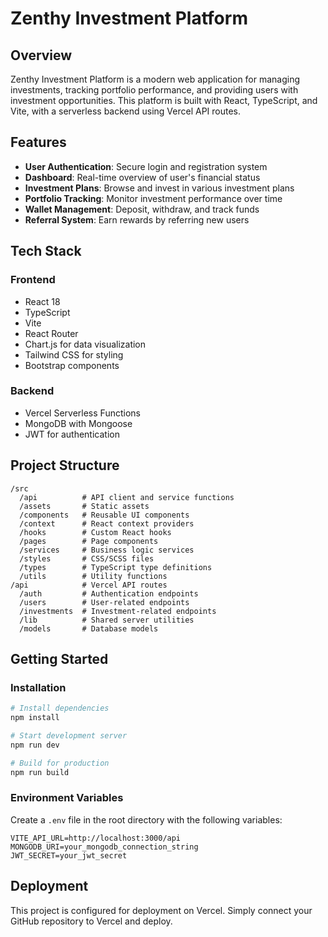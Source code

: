 # Zenthy Investment Platform

## Overview

Zenthy Investment Platform is a modern web application for managing investments, tracking portfolio performance, and providing users with investment opportunities. This platform is built with React, TypeScript, and Vite, with a serverless backend using Vercel API routes.

## Features

- **User Authentication**: Secure login and registration system
- **Dashboard**: Real-time overview of user's financial status
- **Investment Plans**: Browse and invest in various investment plans
- **Portfolio Tracking**: Monitor investment performance over time
- **Wallet Management**: Deposit, withdraw, and track funds
- **Referral System**: Earn rewards by referring new users

## Tech Stack

### Frontend
- React 18
- TypeScript
- Vite
- React Router
- Chart.js for data visualization
- Tailwind CSS for styling
- Bootstrap components

### Backend
- Vercel Serverless Functions
- MongoDB with Mongoose
- JWT for authentication

## Project Structure

```
/src
  /api          # API client and service functions
  /assets       # Static assets
  /components   # Reusable UI components
  /context      # React context providers
  /hooks        # Custom React hooks
  /pages        # Page components
  /services     # Business logic services
  /styles       # CSS/SCSS files
  /types        # TypeScript type definitions
  /utils        # Utility functions
/api            # Vercel API routes
  /auth         # Authentication endpoints
  /users        # User-related endpoints
  /investments  # Investment-related endpoints
  /lib          # Shared server utilities
  /models       # Database models
```

## Getting Started

### Installation

```bash
# Install dependencies
npm install

# Start development server
npm run dev

# Build for production
npm run build
```

### Environment Variables

Create a `.env` file in the root directory with the following variables:

```
VITE_API_URL=http://localhost:3000/api
MONGODB_URI=your_mongodb_connection_string
JWT_SECRET=your_jwt_secret
```

## Deployment

This project is configured for deployment on Vercel. Simply connect your GitHub repository to Vercel and deploy.
